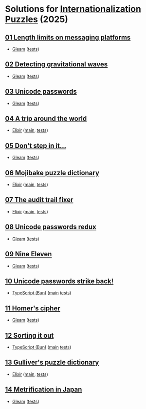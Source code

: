 # Solutions for [Internationalization Puzzles](https://i18n-puzzles.com) (2025)

## [01 Length limits on messaging platforms](https://i18n-puzzles.com/puzzle/1/)
  - [Gleam](2025/day-01-gleam/src/i18n.gleam)
    ([tests](2025/day-01-gleam/test/i18n_test.gleam))

## [02 Detecting gravitational waves](https://i18n-puzzles.com/puzzle/2/)
  - [Gleam](2025/day-02-gleam/src/i18n.gleam)
    ([tests](2025/day-02-gleam/test/i18n_test.gleam))

## [03 Unicode passwords](https://i18n-puzzles.com/puzzle/3/)
  - [Gleam](2025/day-03-gleam/src/i18n.gleam)
    ([tests](2025/day-03-gleam/test/i18n_test.gleam))

## [04 A trip around the world](https://i18n-puzzles.com/puzzle/4/)
  - [Elixir](2025/day-04-elixir/lib/i18n.ex) 
    ([main](2025/day-04-elixir/lib/main.ex),
    [tests](2025/day-04-elixir/test/i18n_test.exs))

## [05 Don't step in it...](https://i18n-puzzles.com/puzzle/5/)
  - [Gleam](2025/day-05-gleam/src/i18n.gleam)
    ([tests](2025/day-05-gleam/test/i18n_test.gleam))

## [06 Mojibake puzzle dictionary](https://i18n-puzzles.com/puzzle/6/)
  - [Elixir](2025/day-06-elixir/lib/i18n.ex) 
    ([main](2025/day-06-elixir/lib/main.ex),
    [tests](2025/day-06-elixir/test/i18n_test.exs))

## [07 The audit trail fixer](https://i18n-puzzles.com/puzzle/7/)
  - [Elixir](2025/day-07-elixir/lib/i18n.ex) 
    ([main](2025/day-07-elixir/lib/main.ex),
    [tests](2025/day-07-elixir/test/i18n_test.exs))

## [08 Unicode passwords redux](https://i18n-puzzles.com/puzzle/8/)
  - [Gleam](2025/day-08-gleam/src/i18n.gleam)
    ([tests](2025/day-08-gleam/test/i18n_test.gleam))

## [09 Nine Eleven](https://i18n-puzzles.com/puzzle/9/)
  - [Gleam](2025/day-09-gleam/src/i18n.gleam)
    ([tests](2025/day-09-gleam/test/i18n_test.gleam))

## [10 Unicode passwords strike back!](https://i18n-puzzles.com/puzzle/10/)
  - [TypeScript (Bun)](2025/day-10-typescript-bun/i18n.ts)
    ([main](2025/day-10-typescript-bun/main.ts)
    [tests](2025/day-10-typescript-bun/i18n.test.ts))

## [11 Homer's cipher](https://i18n-puzzles.com/puzzle/11/)
  - [Gleam](2025/day-11-gleam/src/i18n.gleam)
    ([tests](2025/day-11-gleam/test/i18n_test.gleam))

## [12 Sorting it out](https://i18n-puzzles.com/puzzle/12/)
  - [TypeScript (Bun)](2025/day-10-typescript-bun/i18n.ts)
    ([main](2025/day-10-typescript-bun/main.ts)
    [tests](2025/day-10-typescript-bun/i18n.test.ts))

## [13 Gulliver's puzzle dictionary](https://i18n-puzzles.com/puzzle/13/)
  - [Elixir](2025/day-13-elixir/lib/i18n.ex) 
    ([main](2025/day-13-elixir/lib/main.ex),
    [tests](2025/day-13-elixir/test/i18n_test.exs))

## [14 Metrification in Japan](https://i18n-puzzles.com/puzzle/14/)
  - [Gleam](2025/day-14-gleam/src/i18n.gleam)
    ([tests](2025/day-14-gleam/test/i18n_test.gleam))
